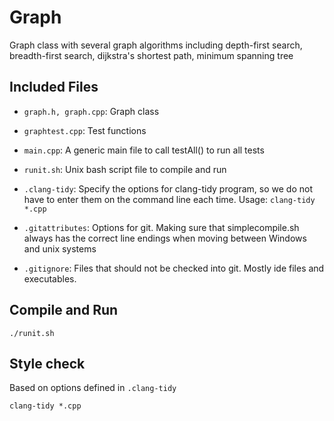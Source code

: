 # Graph

Graph class with several graph algorithms including depth-first search,
breadth-first search, dijkstra's shortest path, minimum spanning tree


## Included Files

- `graph.h, graph.cpp`: Graph class

- `graphtest.cpp`: Test functions

- `main.cpp`: A generic main file to call testAll() to run all tests

- `runit.sh`: Unix bash script file to compile and run

- `.clang-tidy`: Specify the options for clang-tidy program, so we do
  not have to enter them on the command line each time.
  Usage: `clang-tidy *.cpp`

- `.gitattributes`: Options for git. Making sure that simplecompile.sh
  always has the correct line endings when moving between Windows and
  unix systems

- `.gitignore`: Files that should not be checked into git. Mostly ide
  files and executables.


## Compile and Run
```
./runit.sh
```


## Style check
Based on options defined in `.clang-tidy`
```
clang-tidy *.cpp
```

